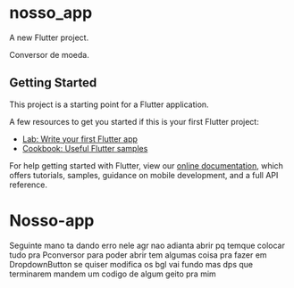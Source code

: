 # nosso_app

A new Flutter project.

Conversor de moeda.

## Getting Started

This project is a starting point for a Flutter application.

A few resources to get you started if this is your first Flutter project:

- [Lab: Write your first Flutter app](https://flutter.dev/docs/get-started/codelab)
- [Cookbook: Useful Flutter samples](https://flutter.dev/docs/cookbook)

For help getting started with Flutter, view our
[online documentation](https://flutter.dev/docs), which offers tutorials,
samples, guidance on mobile development, and a full API reference.
# Nosso-app

Seguinte mano ta dando erro nele agr nao adianta abrir pq temque colocar tudo pra Pconversor para poder abrir tem algumas coisa pra fazer
em DropdownButton se quiser modifica os bgl vai fundo
mas dps que terminarem mandem um codigo de algum geito pra mim

